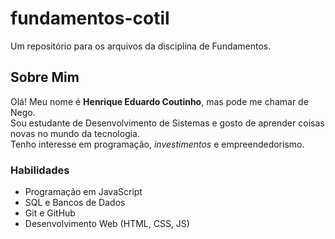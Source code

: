 # fundamentos-cotil

Um repositório para os arquivos da disciplina de Fundamentos.

## Sobre Mim

Olá! Meu nome é **Henrique Eduardo Coutinho**, mas pode me chamar de Nego.  
Sou estudante de Desenvolvimento de Sistemas e gosto de aprender coisas novas no mundo da tecnologia.  
Tenho interesse em programação, _investimentos_ e empreendedorismo.

### Habilidades

- Programação em JavaScript
- SQL e Bancos de Dados
- Git e GitHub
- Desenvolvimento Web (HTML, CSS, JS)
